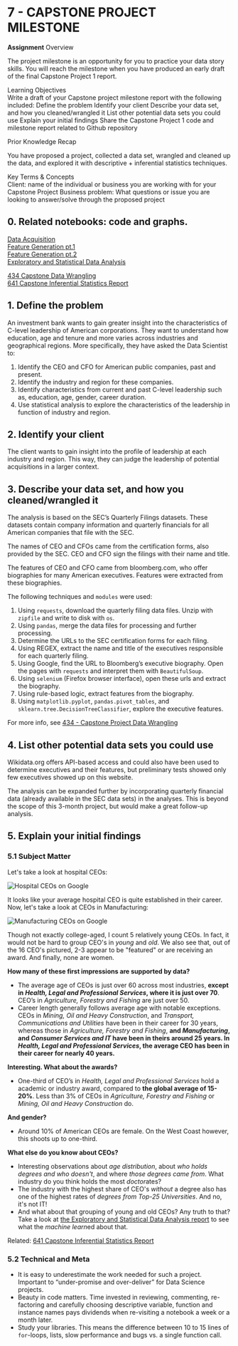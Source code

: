 # 7 - CAPSTONE PROJECT MILESTONE

**Assignment**
Overview  

The project milestone is an opportunity for you to practice your data story skills. You will reach the milestone when you have produced an early draft of the final Capstone Project 1 report.  

Learning Objectives  
Write a draft of your Capstone project milestone report with the following included:
Define the problem
Identify your client
Describe your data set, and how you cleaned/wrangled it
List other potential data sets you could use
Explain your initial findings
Share the Capstone Project 1 code and milestone report related to Github repository  

Prior Knowledge Recap  

You have proposed a project, collected a data set, wrangled and cleaned up the data, and explored it with descriptive + inferential statistics techniques.  

Key Terms & Concepts  
Client: name of the individual or business you are working with for your Capstone Project
Business problem:  What questions or issue you are looking to answer/solve through the proposed project

## 0. Related notebooks: code and graphs.

[Data Acquisition](https://github.com/dennisgh/intermediate-data-science-capstone-project/blob/master/PHASE_I/Data_Acquisition.ipynb)  
[Feature Generation pt.1](https://github.com/dennisgh/intermediate-data-science-capstone-project/blob/master/PHASE_I/Feature_Generation_pt1.ipynb)  
[Feature Generation pt.2](https://github.com/dennisgh/intermediate-data-science-capstone-project/blob/master/PHASE_I/Feature_Generation_pt2.ipynb)  
[Exploratory and Statistical Data Analysis](https://github.com/dennisgh/intermediate-data-science-capstone-project/blob/master/PHASE_I/EDA.ipynb)  
  
[434 Capstone Data Wrangling](https://github.com/dennisgh/intermediate-data-science-capstone-project/blob/master/434_Capstone_Project-Data_Wrangling.md)  
[641 Capstone Inferential Statistics Report](https://github.com/dennisgh/intermediate-data-science-capstone-project/blob/master/641_Inferential-Statistics.md)  

## 1. Define the problem

An investment bank wants to gain greater insight into the characteristics of C-level leadership of American corporations. They want to understand how education, age and tenure and more varies across industries and geographical regions. More specifically, they have asked the Data Scientist to:  

1. Identify the CEO and CFO for American public companies, past and present.
2. Identify the industry and region for these companies.
3. Identify characteristics from current and past C-level leadership such as, education, age, gender, career duration.
4. Use statistical analysis to explore the characteristics of the leadership in function of industry and region.

## 2. Identify your client

The client wants to gain insight into the profile of leadership at each industry and region. This way, they can judge the leadership of potential acquisitions in a larger context.

## 3. Describe your data set, and how you cleaned/wrangled it

The analysis is based on the SEC’s Quarterly Filings datasets. These datasets contain company information and quarterly financials for all American companies that file with the SEC.  

The names of CEO and CFOs came from the certification forms, also provided by the SEC. CEO and CFO sign the filings with their name and title.  

The features of CEO and CFO came from bloomberg.com, who offer biographies for many American executives. Features were extracted from these biographies.

The following techniques and `modules` were used:
1. Using `requests`, download the quarterly filing data files. Unzip with `zipfile` and write to disk with `os`.
2. Using `pandas`, merge the data files for processing and further processing.
2. Determine the URLs to the SEC certification forms for each filing.
3. Using REGEX, extract the name and title of the executives responsible for each quarterly filing.
4. Using Google, find the URL to Bloomberg’s executive biography. Open the pages with `requests` and interpret them with `BeautifulSoup`.
5. Using `selenium` (Firefox browser interface), open these urls and extract the biography.
6. Using rule-based logic, extract features from the biography.
7. Using `matplotlib.pyplot`, `pandas.pivot_tables`, and `sklearn.tree.DecisionTreeClassifier`, explore the executive features.

For more info, see [434 - Capstone Project Data Wrangling](https://github.com/dennisgh/intermediate-data-science-capstone-project/blob/master/434_Capstone_Project-Data_Wrangling.md)

## 4. List other potential data sets you could use

Wikidata.org offers API-based access and could also have been used to determine executives and their features, but preliminary tests showed only few executives showed up on this website.

The analysis can be expanded further by incorporating quarterly financial data (already available in the SEC data sets) in the analyses. This is beyond the scope of this 3-month project, but would make a great follow-up analysis.

## 5. Explain your initial findings

### 5.1 Subject Matter

Let's take a look at hospital CEOs:

![Hospital CEOs on Google](http://www.velorepar.ca/7_Capstone-Milestone_img1.jpg)

It looks like your average hospital CEO is quite established in their career.  
Now, let's take a look at CEOs in Manufacturing:

![Manufacturing CEOs on Google](http://www.velorepar.ca/7_Capstone-Milestone_img2.jpg)

Though not exactly college-aged, I count 5 relatively young CEOs. In fact, it would not be hard to group CEO's in *young* and *old*.
We also see that, out of the 16 CEO's pictured, 2-3 appear to be "featured" or are receiving an award.
And finally, none are women.

**How many of these first impressions are supported by data?**

* The average age of CEOs is just over 60 across most industries, **except in *Health, Legal and Professional Services*, where it is just over 70**. CEO’s in *Agriculture, Forestry and Fishing* are just over 50.
* Career length generally follows average age with notable exceptions. CEOs in *Mining, Oil and Heavy Construction*, and *Transport, Communications and Utilities* have been in their career for 30 years, whereas those in *Agriculture, Forestry and Fishing*, **and *Manufacturing*, and *Consumer Services and IT* have been in theirs around 25 years. In *Health, Legal and Professional Services*, the average CEO has been in their career for nearly 40 years.**

**Interesting. What about the awards?**

* One-third of CEO’s in *Health, Legal and Professional Services* hold a academic or industry award, compared to **the global average of 15-20%**. Less than 3% of CEOs in *Agriculture, Forestry and Fishing* or *Mining, Oil and Heavy Construction* do.

**And gender?**

* Around 10% of American CEOs are female. On the West Coast however, this shoots up to one-third.

**What else do you know about CEOs?**

* Interesting observations about *age distribution*, about *who holds degrees and who doesn't*, and where *those degrees came from*. What industry do you think holds the most *doctor*ates?
* The industry with the highest share of CEO's *without* a degree also has one of the highest rates of *degrees from Top-25 Universities*. And no, it's not IT!
* And what about that grouping of young and old CEOs? Any truth to that? Take a look at [the Exploratory and Statistical Data Analysis report](https://github.com/dennisgh/intermediate-data-science-capstone-project/blob/master/PHASE_I/EDA.ipynb) to see what the *machine learn*ed about that.

Related: [641 Capstone Inferential Statistics Report](https://github.com/dennisgh/intermediate-data-science-capstone-project/blob/master/641_Inferential-Statistics.md)

### 5.2 Technical and Meta
* It is easy to underestimate the work needed for such a project. Important to “under-promise and over-deliver” for Data Science projects.
* Beauty in code matters. Time invested in reviewing, commenting, re-factoring and carefully choosing descriptive variable, function and instance names pays dividends when re-visiting a notebook a week or a month later.
* Study your libraries. This means the difference between 10 to 15 lines of `for`-loops, lists, slow performance and bugs vs. a single function call.